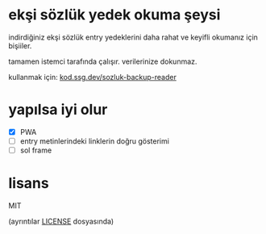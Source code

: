 # ekşi sözlük yedek okuma şeysi

indirdiğiniz ekşi sözlük entry yedeklerini daha rahat ve keyifli okumanız için bişiiler.

tamamen istemci tarafında çalışır. verilerinize dokunmaz.

kullanmak için: [kod.ssg.dev/sozluk-backup-reader](https://kod.ssg.dev/sozluk-backup-reader)

# yapılsa iyi olur

- [X] PWA
- [ ] entry metinlerindeki linklerin doğru gösterimi
- [ ] sol frame

# lisans

MIT 

(ayrıntılar [LICENSE](LICENSE) dosyasında)

